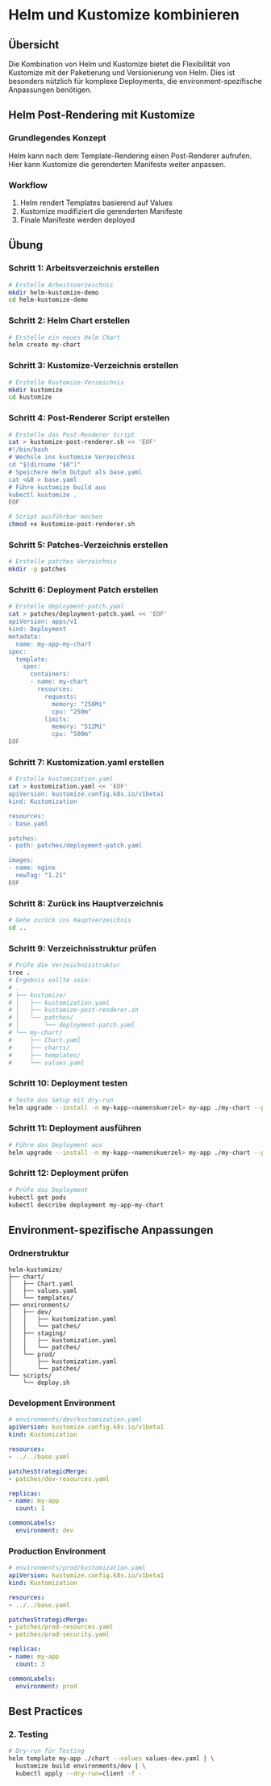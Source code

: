 # Helm und Kustomize kombinieren

## Übersicht

Die Kombination von Helm und Kustomize bietet die Flexibilität von Kustomize mit der Paketierung und Versionierung von Helm. Dies ist besonders nützlich für komplexe Deployments, die environment-spezifische Anpassungen benötigen.

## Helm Post-Rendering mit Kustomize

### Grundlegendes Konzept

Helm kann nach dem Template-Rendering einen Post-Renderer aufrufen. Hier kann Kustomize die gerenderten Manifeste weiter anpassen.

### Workflow

1. Helm rendert Templates basierend auf Values
2. Kustomize modifiziert die gerenderten Manifeste
3. Finale Manifeste werden deployed

## Übung 

### Schritt 1: Arbeitsverzeichnis erstellen

```bash
# Erstelle Arbeitsverzeichnis
mkdir helm-kustomize-demo
cd helm-kustomize-demo
```

### Schritt 2: Helm Chart erstellen

```bash
# Erstelle ein neues Helm Chart
helm create my-chart
```

### Schritt 3: Kustomize-Verzeichnis erstellen

```bash
# Erstelle Kustomize-Verzeichnis
mkdir kustomize
cd kustomize
```

### Schritt 4: Post-Renderer Script erstellen

```bash
# Erstelle das Post-Renderer Script
cat > kustomize-post-renderer.sh << 'EOF'
#!/bin/bash
# Wechsle ins kustomize Verzeichnis
cd "$(dirname "$0")"
# Speichere Helm Output als base.yaml
cat <&0 > base.yaml
# Führe kustomize build aus
kubectl kustomize .
EOF

# Script ausführbar machen
chmod +x kustomize-post-renderer.sh
```

### Schritt 5: Patches-Verzeichnis erstellen

```bash
# Erstelle patches Verzeichnis
mkdir -p patches
```

### Schritt 6: Deployment Patch erstellen

```bash
# Erstelle deployment-patch.yaml
cat > patches/deployment-patch.yaml << 'EOF'
apiVersion: apps/v1
kind: Deployment
metadata:
  name: my-app-my-chart
spec:
  template:
    spec:
      containers:
      - name: my-chart
        resources:
          requests:
            memory: "256Mi"
            cpu: "250m"
          limits:
            memory: "512Mi"
            cpu: "500m"
EOF
```

### Schritt 7: Kustomization.yaml erstellen

```bash
# Erstelle kustomization.yaml
cat > kustomization.yaml << 'EOF'
apiVersion: kustomize.config.k8s.io/v1beta1
kind: Kustomization

resources:
- base.yaml

patches:
- path: patches/deployment-patch.yaml

images:
- name: nginx
  newTag: "1.21"
EOF
```

### Schritt 8: Zurück ins Hauptverzeichnis

```bash
# Gehe zurück ins Hauptverzeichnis
cd ..
```

### Schritt 9: Verzeichnisstruktur prüfen

```bash
# Prüfe die Verzeichnisstruktur
tree .
# Ergebnis sollte sein:
# .
# ├── kustomize/
# │   ├── kustomization.yaml
# │   ├── kustomize-post-renderer.sh
# │   └── patches/
# │       └── deployment-patch.yaml
# └── my-chart/
#     ├── Chart.yaml
#     ├── charts/
#     ├── templates/
#     └── values.yaml
```

### Schritt 10: Deployment testen

```bash
# Teste das Setup mit dry-run
helm upgrade --install -n my-kapp-<namenskuerzel> my-app ./my-chart --post-renderer ./kustomize/kustomize-post-renderer.sh --dry-run --debug --create-namespace 
```

### Schritt 11: Deployment ausführen

```bash
# Führe das Deployment aus
helm upgrade --install -n my-kapp-<namenskuerzel> my-app ./my-chart --post-renderer ./kustomize/kustomize-post-renderer.sh --create-namespace
```

### Schritt 12: Deployment prüfen

```bash
# Prüfe das Deployment
kubectl get pods
kubectl describe deployment my-app-my-chart
```

## Environment-spezifische Anpassungen

### Ordnerstruktur

```
helm-kustomize/
├── chart/
│   ├── Chart.yaml
│   ├── values.yaml
│   └── templates/
├── environments/
│   ├── dev/
│   │   ├── kustomization.yaml
│   │   └── patches/
│   ├── staging/
│   │   ├── kustomization.yaml
│   │   └── patches/
│   └── prod/
│       ├── kustomization.yaml
│       └── patches/
└── scripts/
    └── deploy.sh
```

### Development Environment

```yaml
# environments/dev/kustomization.yaml
apiVersion: kustomize.config.k8s.io/v1beta1
kind: Kustomization

resources:
- ../../base.yaml

patchesStrategicMerge:
- patches/dev-resources.yaml

replicas:
- name: my-app
  count: 1

commonLabels:
  environment: dev
```

### Production Environment

```yaml
# environments/prod/kustomization.yaml
apiVersion: kustomize.config.k8s.io/v1beta1
kind: Kustomization

resources:
- ../../base.yaml

patchesStrategicMerge:
- patches/prod-resources.yaml
- patches/prod-security.yaml

replicas:
- name: my-app
  count: 3

commonLabels:
  environment: prod
```


## Best Practices


### 2. Testing

```bash
# Dry-run für Testing
helm template my-app ./chart --values values-dev.yaml | \
  kustomize build environments/dev | \
  kubectl apply --dry-run=client -f -
```





